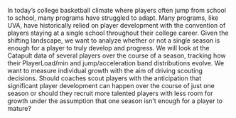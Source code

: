 In today’s college basketball climate where players often jump from school to school, many programs have struggled to adapt. Many programs, like UVA, have historically relied on player development with the convention of players staying at a single school throughout their college career. Given the shifting landscape, we want to analyze whether or not a single season is enough for a player to truly develop and progress. We will look at the Catapult data of several players over the course of a season, tracking how their PlayerLoad/min and jump/acceleration band distributions evolve. We want to measure individual growth with the aim of driving scouting decisions. Should coaches scout players with the anticipation that significant player development can happen over the course of just one season or should they recruit more talented players with less room for growth under the assumption that one season isn’t enough for a player to mature?
